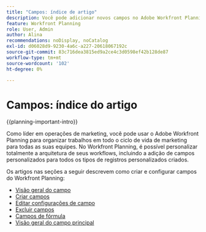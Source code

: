```yaml
---
title: "Campos: índice de artigo"
description: Você pode adicionar novos campos no Adobe Workfront Planning que reflitam o ciclo de vida de sua organização. Os campos são atributos de tipos de registro.
feature: Workfront Planning
role: User, Admin
author: Alina
recommendations: noDisplay, noCatalog
exl-id: d06028d9-9230-4a6c-a227-20618067192c
source-git-commit: 83c716dea3815ed9a2ce4c3d0598ef42b128de87
workflow-type: tm+mt
source-wordcount: '102'
ht-degree: 0%

---
```



# Campos: índice do artigo

{{planning-important-intro}}

Como líder em operações de marketing, você pode usar o Adobe Workfront Planning para organizar trabalhos em todo o ciclo de vida de marketing para todas as suas equipes. No Workfront Planning, é possível personalizar totalmente a arquitetura de seus workflows, incluindo a adição de campos personalizados para todos os tipos de registros personalizados criados.

Os artigos nas seções a seguir descrevem como criar e configurar campos do Workfront Planning:

* [Visão geral do campo](/help/quicksilver/planning/fields/fields-overview.md)
* [Criar campos](/help/quicksilver/planning/fields/create-fields.md)
* [Editar configurações de campo](/help/quicksilver/planning/fields/edit-fields.md)
* [Excluir campos](/help/quicksilver/planning/fields/delete-fields.md)
* [Campos de fórmula](/help/quicksilver/planning/fields/formula-fields.md)
* [Visão geral do campo principal](/help/quicksilver/planning/fields/primary-field-overview.md)
